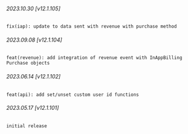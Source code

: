 ###### 2023.10.30 [v12.1.105]

```
fix(iap): update to data sent with revenue with purchase method
```

###### 2023.09.08 [v12.1.104]

```
feat(revenue): add integration of revenue event with InAppBilling Purchase objects
```

###### 2023.06.14 [v12.1.102]

```
feat(api): add set/unset custom user id functions
```

###### 2023.05.17 [v12.1.101]

```
initial release
```

